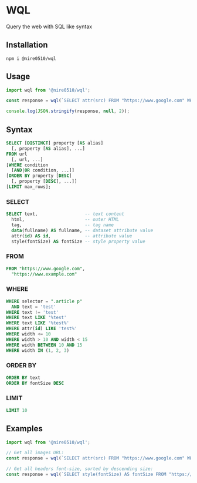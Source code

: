 WQL
===
Query the web with SQL like syntax

## Installation
`npm i @nire0510/wql`

## Usage
```javascript
import wql from '@nire0510/wql';

const response = wql(`SELECT attr(src) FROM "https://www.google.com" WHERE selector = "img";`);

console.log(JSON.stringify(response, null, 2));
```

## Syntax
``` sql
SELECT [DISTINCT] property [AS alias]
  [, property [AS alias], ...]
FROM url
  [, url, ...]
[WHERE condition
  [AND|OR condition, ...]]
[ORDER BY property [DESC]
  [, property [DESC], ...]]
[LIMIT max_rows];
```

### SELECT
``` sql
SELECT text,                  -- text content
  html,                       -- outer HTML
  tag,                        -- tag name
  data(fullname) AS fullname, -- dataset attribute value
  attr(id) AS id,             -- attribute value
  style(fontSize) AS fontSize -- style property value
```

### FROM
``` sql
FROM "https://www.google.com",
  "https://www.example.com"
```

### WHERE
``` sql
WHERE selector = ".article p"
  AND text = 'test'
WHERE text != 'test'
WHERE text LIKE '%test'
WHERE text LIKE '%test%'
WHERE attr(id) LIKE 'test%'
WHERE width <= 10
WHERE width > 10 AND width < 15
WHERE width BETWEEN 10 AND 15
WHERE width IN (1, 2, 3)
```

### ORDER BY
``` sql
ORDER BY text
ORDER BY fontSize DESC
```

### LIMIT
``` sql
LIMIT 10
```

## Examples

```javascript
import wql from '@nire0510/wql';

// Get all images URL:
const response = wql(`SELECT attr(src) FROM "https://www.google.com" WHERE selector = "img";`);

// Get all headers font-size, sorted by descending size:
const response = wql(`SELECT style(fontSize) AS fontSize FROM "https://www.google.com" WHERE selector IN ("h1", "h2", "h3", "h4", "h5", "h6") ORDER by fontSize DESC;`);
```
